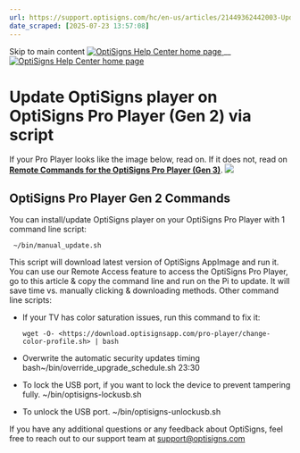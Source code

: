 ```yaml
---
url: https://support.optisigns.com/hc/en-us/articles/21449362442003-Update-OptiSigns-player-on-OptiSigns-Pro-Player-Gen-2-via-script
date_scraped: [2025-07-23 13:57:08]
---
```


Skip to main content
[ ![OptiSigns Help Center home page](/hc/theming_assets/01HZKNYSEQ6GRC01C0J27PZ3RC) ](/hc/en-us "Home")
__
[ ![OptiSigns Help Center home page](/hc/theming_assets/01HZKNYSEQ6GRC01C0J27PZ3RC) ](/hc/en-us "Home")
#  Update OptiSigns player on OptiSigns Pro Player (Gen 2) via script 
If your Pro Player looks like the image below, read on. If it does not, read on [**Remote Commands for the OptiSigns Pro Player (Gen 3)**](https://support.optisigns.com/hc/en-us/articles/4408658251027-How-to-use-Remote-Command-Execution-Windows-Linux).
[![](/hc/article_attachments/38310905084947)](/hc/article_attachments/38310905084947)
## OptiSigns Pro Player Gen 2 Commands
You can install/update OptiSigns player on your OptiSigns Pro Player with 1 command line script:
    
     ~/bin/manual_update.sh 
This script will download latest version of OptiSigns AppImage and run it.
You can use our Remote Access feature to access the OptiSigns Pro Player, go to this article & copy the command line and run on the Pi to update. It will save time vs. manually clicking & downloading methods.
Other command line scripts:
  * If your TV has color saturation issues, run this command to fix it:  

        wget -O- <https://download.optisignsapp.com/pro-player/change-color-profile.sh> | bash 
  * Overwrite the automatic security updates timing 
        bash~/bin/override_upgrade_schedule.sh 23:30
  * To lock the USB port, if you want to lock the device to prevent tampering fully. 
        ~/bin/optisigns-lockusb.sh
  * To unlock the USB port. 
        ~/bin/optisigns-unlockusb.sh


If you have any additional questions or any feedback about OptiSigns, feel free to reach out to our support team at [support@optisigns.com](mailto:support@optisigns.com)
